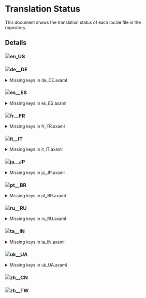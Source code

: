 # Translation Status

This document shows the translation status of each locale file in the repository.

## Details

### ![en_US](https://img.shields.io/badge/en__US-%E2%88%9A-brightgreen)

### ![de__DE](https://img.shields.io/badge/de__DE-98.18%25-yellow)

<details>
<summary>Missing keys in de_DE.axaml</summary>

- Text.Configure.CustomAction.InputControls
- Text.Configure.CustomAction.InputControls.Edit
- Text.Configure.CustomAction.InputControls.Tip
- Text.Configure.CustomAction.Scope.Tag
- Text.ConfigureCustomActionControls
- Text.ConfigureCustomActionControls.CheckedValue
- Text.ConfigureCustomActionControls.CheckedValue.Tip
- Text.ConfigureCustomActionControls.Description
- Text.ConfigureCustomActionControls.Description.Tip
- Text.ConfigureCustomActionControls.DefaultValue
- Text.ConfigureCustomActionControls.IsFolder
- Text.ConfigureCustomActionControls.Label
- Text.ConfigureCustomActionControls.Type
- Text.ExecuteCustomAction.SimpleWait
- Text.TagCM.CustomAction

</details>

### ![es__ES](https://img.shields.io/badge/es__ES-96.96%25-yellow)

<details>
<summary>Missing keys in es_ES.axaml</summary>

- Text.AddToIgnore
- Text.AddToIgnore.Pattern
- Text.AddToIgnore.Storage
- Text.CommitCM.PushRevision
- Text.Configure.CustomAction.InputControls
- Text.Configure.CustomAction.InputControls.Edit
- Text.Configure.CustomAction.InputControls.Tip
- Text.Configure.CustomAction.Scope.Tag
- Text.ConfigureCustomActionControls
- Text.ConfigureCustomActionControls.CheckedValue
- Text.ConfigureCustomActionControls.CheckedValue.Tip
- Text.ConfigureCustomActionControls.Description
- Text.ConfigureCustomActionControls.Description.Tip
- Text.ConfigureCustomActionControls.DefaultValue
- Text.ConfigureCustomActionControls.IsFolder
- Text.ConfigureCustomActionControls.Label
- Text.ConfigureCustomActionControls.Type
- Text.ExecuteCustomAction.SimpleWait
- Text.Merge.Edit
- Text.Push.Revision
- Text.Push.Revision.Title
- Text.Stash.Mode
- Text.StashCM.CopyMessage
- Text.TagCM.CustomAction
- Text.WorkingCopy.AddToGitIgnore.InFolder

</details>

### ![fr__FR](https://img.shields.io/badge/fr__FR-89.17%25-yellow)

<details>
<summary>Missing keys in fr_FR.axaml</summary>

- Text.AddToIgnore
- Text.AddToIgnore.Pattern
- Text.AddToIgnore.Storage
- Text.Avatar.Load
- Text.Bisect
- Text.Bisect.Abort
- Text.Bisect.Bad
- Text.Bisect.Detecting
- Text.Bisect.Good
- Text.Bisect.Skip
- Text.Bisect.WaitingForRange
- Text.BranchCM.ResetToSelectedCommit
- Text.Checkout.RecurseSubmodules
- Text.Checkout.WithFastForward
- Text.Checkout.WithFastForward.Upstream
- Text.CommitCM.CopyAuthor
- Text.CommitCM.CopyCommitter
- Text.CommitCM.CopySubject
- Text.CommitCM.PushRevision
- Text.CommitDetail.Changes.Count
- Text.CommitMessageTextBox.SubjectCount
- Text.Configure.CustomAction.InputControls
- Text.Configure.CustomAction.InputControls.Edit
- Text.Configure.CustomAction.InputControls.Tip
- Text.Configure.CustomAction.Scope.Tag
- Text.Configure.Git.PreferredMergeMode
- Text.ConfigureCustomActionControls
- Text.ConfigureCustomActionControls.CheckedValue
- Text.ConfigureCustomActionControls.CheckedValue.Tip
- Text.ConfigureCustomActionControls.Description
- Text.ConfigureCustomActionControls.Description.Tip
- Text.ConfigureCustomActionControls.DefaultValue
- Text.ConfigureCustomActionControls.IsFolder
- Text.ConfigureCustomActionControls.Label
- Text.ConfigureCustomActionControls.Type
- Text.ConfirmEmptyCommit.Continue
- Text.ConfirmEmptyCommit.NoLocalChanges
- Text.ConfirmEmptyCommit.StageAllThenCommit
- Text.ConfirmEmptyCommit.WithLocalChanges
- Text.CreateBranch.OverwriteExisting
- Text.DeinitSubmodule
- Text.DeinitSubmodule.Force
- Text.DeinitSubmodule.Path
- Text.Diff.Submodule.Deleted
- Text.ExecuteCustomAction.SimpleWait
- Text.GitFlow.FinishWithPush
- Text.GitFlow.FinishWithSquash
- Text.Hotkeys.Global.SwitchWorkspace
- Text.Hotkeys.Global.SwitchTab
- Text.Hotkeys.TextEditor.OpenExternalMergeTool
- Text.Launcher.Workspaces
- Text.Launcher.Pages
- Text.Merge.Edit
- Text.Preferences.Git.IgnoreCRAtEOLInDiff
- Text.Pull.RecurseSubmodules
- Text.Push.Revision
- Text.Push.Revision.Title
- Text.Repository.BranchSort
- Text.Repository.BranchSort.ByCommitterDate
- Text.Repository.BranchSort.ByName
- Text.Repository.ClearStashes
- Text.Repository.Search.ByContent
- Text.Repository.ShowSubmodulesAsTree
- Text.Repository.ViewLogs
- Text.Repository.Visit
- Text.ResetWithoutCheckout
- Text.ResetWithoutCheckout.MoveTo
- Text.ResetWithoutCheckout.Target
- Text.Stash.Mode
- Text.StashCM.CopyMessage
- Text.Submodule.Deinit
- Text.Submodule.Status
- Text.Submodule.Status.Modified
- Text.Submodule.Status.NotInited
- Text.Submodule.Status.RevisionChanged
- Text.Submodule.Status.Unmerged
- Text.Submodule.URL
- Text.TagCM.CustomAction
- Text.ViewLogs
- Text.ViewLogs.Clear
- Text.ViewLogs.CopyLog
- Text.ViewLogs.Delete
- Text.WorkingCopy.AddToGitIgnore.InFolder
- Text.WorkingCopy.ConfirmCommitWithFilter
- Text.WorkingCopy.Conflicts.OpenExternalMergeTool
- Text.WorkingCopy.Conflicts.OpenExternalMergeToolAllConflicts
- Text.WorkingCopy.Conflicts.UseMine
- Text.WorkingCopy.Conflicts.UseTheirs
- Text.WorkingCopy.ResetAuthor

</details>

### ![it__IT](https://img.shields.io/badge/it__IT-94.40%25-yellow)

<details>
<summary>Missing keys in it_IT.axaml</summary>

- Text.AddToIgnore
- Text.AddToIgnore.Pattern
- Text.AddToIgnore.Storage
- Text.Avatar.Load
- Text.BranchCM.ResetToSelectedCommit
- Text.Checkout.WithFastForward
- Text.Checkout.WithFastForward.Upstream
- Text.CommitCM.PushRevision
- Text.CommitDetail.Changes.Count
- Text.Configure.CustomAction.InputControls
- Text.Configure.CustomAction.InputControls.Edit
- Text.Configure.CustomAction.InputControls.Tip
- Text.Configure.CustomAction.Scope.Tag
- Text.ConfigureCustomActionControls
- Text.ConfigureCustomActionControls.CheckedValue
- Text.ConfigureCustomActionControls.CheckedValue.Tip
- Text.ConfigureCustomActionControls.Description
- Text.ConfigureCustomActionControls.Description.Tip
- Text.ConfigureCustomActionControls.DefaultValue
- Text.ConfigureCustomActionControls.IsFolder
- Text.ConfigureCustomActionControls.Label
- Text.ConfigureCustomActionControls.Type
- Text.CreateBranch.OverwriteExisting
- Text.DeinitSubmodule
- Text.DeinitSubmodule.Force
- Text.DeinitSubmodule.Path
- Text.Diff.Submodule.Deleted
- Text.ExecuteCustomAction.SimpleWait
- Text.Hotkeys.Global.SwitchWorkspace
- Text.Hotkeys.Global.SwitchTab
- Text.Launcher.Workspaces
- Text.Launcher.Pages
- Text.Merge.Edit
- Text.Pull.RecurseSubmodules
- Text.Push.Revision
- Text.Push.Revision.Title
- Text.Repository.ClearStashes
- Text.ResetWithoutCheckout
- Text.ResetWithoutCheckout.MoveTo
- Text.ResetWithoutCheckout.Target
- Text.Stash.Mode
- Text.StashCM.CopyMessage
- Text.Submodule.Deinit
- Text.TagCM.CustomAction
- Text.WorkingCopy.AddToGitIgnore.InFolder
- Text.WorkingCopy.ResetAuthor

</details>

### ![ja__JP](https://img.shields.io/badge/ja__JP-88.93%25-yellow)

<details>
<summary>Missing keys in ja_JP.axaml</summary>

- Text.AddToIgnore
- Text.AddToIgnore.Pattern
- Text.AddToIgnore.Storage
- Text.Avatar.Load
- Text.Bisect
- Text.Bisect.Abort
- Text.Bisect.Bad
- Text.Bisect.Detecting
- Text.Bisect.Good
- Text.Bisect.Skip
- Text.Bisect.WaitingForRange
- Text.BranchCM.CompareWithCurrent
- Text.BranchCM.ResetToSelectedCommit
- Text.Checkout.RecurseSubmodules
- Text.Checkout.WithFastForward
- Text.Checkout.WithFastForward.Upstream
- Text.CommitCM.CopyAuthor
- Text.CommitCM.CopyCommitter
- Text.CommitCM.CopySubject
- Text.CommitCM.PushRevision
- Text.CommitDetail.Changes.Count
- Text.CommitMessageTextBox.SubjectCount
- Text.Configure.CustomAction.InputControls
- Text.Configure.CustomAction.InputControls.Edit
- Text.Configure.CustomAction.InputControls.Tip
- Text.Configure.CustomAction.Scope.Tag
- Text.Configure.Git.PreferredMergeMode
- Text.ConfigureCustomActionControls
- Text.ConfigureCustomActionControls.CheckedValue
- Text.ConfigureCustomActionControls.CheckedValue.Tip
- Text.ConfigureCustomActionControls.Description
- Text.ConfigureCustomActionControls.Description.Tip
- Text.ConfigureCustomActionControls.DefaultValue
- Text.ConfigureCustomActionControls.IsFolder
- Text.ConfigureCustomActionControls.Label
- Text.ConfigureCustomActionControls.Type
- Text.ConfirmEmptyCommit.Continue
- Text.ConfirmEmptyCommit.NoLocalChanges
- Text.ConfirmEmptyCommit.StageAllThenCommit
- Text.ConfirmEmptyCommit.WithLocalChanges
- Text.CreateBranch.OverwriteExisting
- Text.DeinitSubmodule
- Text.DeinitSubmodule.Force
- Text.DeinitSubmodule.Path
- Text.Diff.Submodule.Deleted
- Text.ExecuteCustomAction.SimpleWait
- Text.GitFlow.FinishWithPush
- Text.GitFlow.FinishWithSquash
- Text.Hotkeys.Global.SwitchWorkspace
- Text.Hotkeys.Global.SwitchTab
- Text.Hotkeys.TextEditor.OpenExternalMergeTool
- Text.Launcher.Workspaces
- Text.Launcher.Pages
- Text.Merge.Edit
- Text.Preferences.Git.IgnoreCRAtEOLInDiff
- Text.Pull.RecurseSubmodules
- Text.Push.Revision
- Text.Push.Revision.Title
- Text.Repository.BranchSort
- Text.Repository.BranchSort.ByCommitterDate
- Text.Repository.BranchSort.ByName
- Text.Repository.ClearStashes
- Text.Repository.FilterCommits
- Text.Repository.Search.ByContent
- Text.Repository.ShowSubmodulesAsTree
- Text.Repository.ViewLogs
- Text.Repository.Visit
- Text.ResetWithoutCheckout
- Text.ResetWithoutCheckout.MoveTo
- Text.ResetWithoutCheckout.Target
- Text.Stash.Mode
- Text.StashCM.CopyMessage
- Text.Submodule.Deinit
- Text.Submodule.Status
- Text.Submodule.Status.Modified
- Text.Submodule.Status.NotInited
- Text.Submodule.Status.RevisionChanged
- Text.Submodule.Status.Unmerged
- Text.Submodule.URL
- Text.TagCM.CustomAction
- Text.ViewLogs
- Text.ViewLogs.Clear
- Text.ViewLogs.CopyLog
- Text.ViewLogs.Delete
- Text.WorkingCopy.AddToGitIgnore.InFolder
- Text.WorkingCopy.ConfirmCommitWithFilter
- Text.WorkingCopy.Conflicts.OpenExternalMergeTool
- Text.WorkingCopy.Conflicts.OpenExternalMergeToolAllConflicts
- Text.WorkingCopy.Conflicts.UseMine
- Text.WorkingCopy.Conflicts.UseTheirs
- Text.WorkingCopy.ResetAuthor

</details>

### ![pt__BR](https://img.shields.io/badge/pt__BR-81.39%25-yellow)

<details>
<summary>Missing keys in pt_BR.axaml</summary>

- Text.AddToIgnore
- Text.AddToIgnore.Pattern
- Text.AddToIgnore.Storage
- Text.AIAssistant.Regen
- Text.AIAssistant.Use
- Text.ApplyStash
- Text.ApplyStash.DropAfterApply
- Text.ApplyStash.RestoreIndex
- Text.ApplyStash.Stash
- Text.Avatar.Load
- Text.Bisect
- Text.Bisect.Abort
- Text.Bisect.Bad
- Text.Bisect.Detecting
- Text.Bisect.Good
- Text.Bisect.Skip
- Text.Bisect.WaitingForRange
- Text.BranchCM.CustomAction
- Text.BranchCM.MergeMultiBranches
- Text.BranchCM.ResetToSelectedCommit
- Text.BranchUpstreamInvalid
- Text.Checkout.RecurseSubmodules
- Text.Checkout.WithFastForward
- Text.Checkout.WithFastForward.Upstream
- Text.Clone.RecurseSubmodules
- Text.CommitCM.CopyAuthor
- Text.CommitCM.CopyCommitter
- Text.CommitCM.CopySubject
- Text.CommitCM.Merge
- Text.CommitCM.MergeMultiple
- Text.CommitCM.PushRevision
- Text.CommitDetail.Changes.Count
- Text.CommitDetail.Files.Search
- Text.CommitDetail.Info.Children
- Text.CommitMessageTextBox.SubjectCount
- Text.Configure.CustomAction.InputControls
- Text.Configure.CustomAction.InputControls.Edit
- Text.Configure.CustomAction.InputControls.Tip
- Text.Configure.CustomAction.Scope.Branch
- Text.Configure.CustomAction.Scope.Tag
- Text.Configure.CustomAction.WaitForExit
- Text.Configure.Git.PreferredMergeMode
- Text.Configure.IssueTracker.AddSampleGiteeIssue
- Text.Configure.IssueTracker.AddSampleGiteePullRequest
- Text.ConfigureCustomActionControls
- Text.ConfigureCustomActionControls.CheckedValue
- Text.ConfigureCustomActionControls.CheckedValue.Tip
- Text.ConfigureCustomActionControls.Description
- Text.ConfigureCustomActionControls.Description.Tip
- Text.ConfigureCustomActionControls.DefaultValue
- Text.ConfigureCustomActionControls.IsFolder
- Text.ConfigureCustomActionControls.Label
- Text.ConfigureCustomActionControls.Type
- Text.ConfirmEmptyCommit.Continue
- Text.ConfirmEmptyCommit.NoLocalChanges
- Text.ConfirmEmptyCommit.StageAllThenCommit
- Text.ConfirmEmptyCommit.WithLocalChanges
- Text.CopyFullPath
- Text.CreateBranch.Name.WarnSpace
- Text.CreateBranch.OverwriteExisting
- Text.DeinitSubmodule
- Text.DeinitSubmodule.Force
- Text.DeinitSubmodule.Path
- Text.DeleteRepositoryNode.Path
- Text.DeleteRepositoryNode.TipForGroup
- Text.DeleteRepositoryNode.TipForRepository
- Text.Diff.First
- Text.Diff.Last
- Text.Diff.Submodule.Deleted
- Text.Diff.UseBlockNavigation
- Text.ExecuteCustomAction.SimpleWait
- Text.Fetch.Force
- Text.FileCM.ResolveUsing
- Text.GitFlow.FinishWithPush
- Text.GitFlow.FinishWithSquash
- Text.Hotkeys.Global.Clone
- Text.Hotkeys.Global.SwitchWorkspace
- Text.Hotkeys.Global.SwitchTab
- Text.Hotkeys.TextEditor.OpenExternalMergeTool
- Text.InProgress.CherryPick.Head
- Text.InProgress.Merge.Operating
- Text.InProgress.Rebase.StoppedAt
- Text.InProgress.Revert.Head
- Text.Launcher.Workspaces
- Text.Launcher.Pages
- Text.Merge.Edit
- Text.Merge.Source
- Text.MergeMultiple
- Text.MergeMultiple.CommitChanges
- Text.MergeMultiple.Strategy
- Text.MergeMultiple.Targets
- Text.Preferences.AI.Streaming
- Text.Preferences.Appearance.EditorTabWidth
- Text.Preferences.General.DateFormat
- Text.Preferences.General.ShowChildren
- Text.Preferences.General.ShowTagsInGraph
- Text.Preferences.Git.IgnoreCRAtEOLInDiff
- Text.Preferences.Git.SSLVerify
- Text.Pull.RecurseSubmodules
- Text.Push.Revision
- Text.Push.Revision.Title
- Text.Repository.BranchSort
- Text.Repository.BranchSort.ByCommitterDate
- Text.Repository.BranchSort.ByName
- Text.Repository.ClearStashes
- Text.Repository.FilterCommits
- Text.Repository.HistoriesLayout
- Text.Repository.HistoriesLayout.Horizontal
- Text.Repository.HistoriesLayout.Vertical
- Text.Repository.HistoriesOrder
- Text.Repository.Notifications.Clear
- Text.Repository.OnlyHighlightCurrentBranchInHistories
- Text.Repository.Search.ByContent
- Text.Repository.ShowSubmodulesAsTree
- Text.Repository.Skip
- Text.Repository.Tags.OrderByCreatorDate
- Text.Repository.Tags.OrderByName
- Text.Repository.Tags.Sort
- Text.Repository.UseRelativeTimeInHistories
- Text.Repository.ViewLogs
- Text.Repository.Visit
- Text.ResetWithoutCheckout
- Text.ResetWithoutCheckout.MoveTo
- Text.ResetWithoutCheckout.Target
- Text.SetUpstream
- Text.SetUpstream.Local
- Text.SetUpstream.Unset
- Text.SetUpstream.Upstream
- Text.SHALinkCM.NavigateTo
- Text.Stash.Mode
- Text.StashCM.CopyMessage
- Text.StashCM.SaveAsPatch
- Text.Submodule.Deinit
- Text.Submodule.Status
- Text.Submodule.Status.Modified
- Text.Submodule.Status.NotInited
- Text.Submodule.Status.RevisionChanged
- Text.Submodule.Status.Unmerged
- Text.Submodule.URL
- Text.TagCM.CustomAction
- Text.ViewLogs
- Text.ViewLogs.Clear
- Text.ViewLogs.CopyLog
- Text.ViewLogs.Delete
- Text.WorkingCopy.AddToGitIgnore.InFolder
- Text.WorkingCopy.CommitToEdit
- Text.WorkingCopy.ConfirmCommitWithFilter
- Text.WorkingCopy.Conflicts.OpenExternalMergeTool
- Text.WorkingCopy.Conflicts.OpenExternalMergeToolAllConflicts
- Text.WorkingCopy.Conflicts.UseMine
- Text.WorkingCopy.Conflicts.UseTheirs
- Text.WorkingCopy.ResetAuthor
- Text.WorkingCopy.SignOff

</details>

### ![ru__RU](https://img.shields.io/badge/ru__RU-97.81%25-yellow)

<details>
<summary>Missing keys in ru_RU.axaml</summary>

- Text.AddToIgnore
- Text.AddToIgnore.Pattern
- Text.AddToIgnore.Storage
- Text.Configure.CustomAction.InputControls
- Text.Configure.CustomAction.InputControls.Edit
- Text.Configure.CustomAction.InputControls.Tip
- Text.Configure.CustomAction.Scope.Tag
- Text.ConfigureCustomActionControls
- Text.ConfigureCustomActionControls.CheckedValue
- Text.ConfigureCustomActionControls.CheckedValue.Tip
- Text.ConfigureCustomActionControls.Description
- Text.ConfigureCustomActionControls.Description.Tip
- Text.ConfigureCustomActionControls.DefaultValue
- Text.ConfigureCustomActionControls.IsFolder
- Text.ConfigureCustomActionControls.Label
- Text.ConfigureCustomActionControls.Type
- Text.ExecuteCustomAction.SimpleWait
- Text.TagCM.CustomAction

</details>

### ![ta__IN](https://img.shields.io/badge/ta__IN-89.05%25-yellow)

<details>
<summary>Missing keys in ta_IN.axaml</summary>

- Text.AddToIgnore
- Text.AddToIgnore.Pattern
- Text.AddToIgnore.Storage
- Text.Avatar.Load
- Text.Bisect
- Text.Bisect.Abort
- Text.Bisect.Bad
- Text.Bisect.Detecting
- Text.Bisect.Good
- Text.Bisect.Skip
- Text.Bisect.WaitingForRange
- Text.BranchCM.CompareWithCurrent
- Text.BranchCM.ResetToSelectedCommit
- Text.Checkout.RecurseSubmodules
- Text.Checkout.WithFastForward
- Text.Checkout.WithFastForward.Upstream
- Text.CommitCM.CopyAuthor
- Text.CommitCM.CopyCommitter
- Text.CommitCM.CopySubject
- Text.CommitCM.PushRevision
- Text.CommitDetail.Changes.Count
- Text.CommitMessageTextBox.SubjectCount
- Text.Configure.CustomAction.InputControls
- Text.Configure.CustomAction.InputControls.Edit
- Text.Configure.CustomAction.InputControls.Tip
- Text.Configure.CustomAction.Scope.Tag
- Text.Configure.Git.PreferredMergeMode
- Text.ConfigureCustomActionControls
- Text.ConfigureCustomActionControls.CheckedValue
- Text.ConfigureCustomActionControls.CheckedValue.Tip
- Text.ConfigureCustomActionControls.Description
- Text.ConfigureCustomActionControls.Description.Tip
- Text.ConfigureCustomActionControls.DefaultValue
- Text.ConfigureCustomActionControls.IsFolder
- Text.ConfigureCustomActionControls.Label
- Text.ConfigureCustomActionControls.Type
- Text.ConfirmEmptyCommit.Continue
- Text.ConfirmEmptyCommit.NoLocalChanges
- Text.ConfirmEmptyCommit.StageAllThenCommit
- Text.ConfirmEmptyCommit.WithLocalChanges
- Text.CreateBranch.OverwriteExisting
- Text.DeinitSubmodule
- Text.DeinitSubmodule.Force
- Text.DeinitSubmodule.Path
- Text.Diff.Submodule.Deleted
- Text.ExecuteCustomAction.SimpleWait
- Text.GitFlow.FinishWithPush
- Text.GitFlow.FinishWithSquash
- Text.Hotkeys.Global.SwitchWorkspace
- Text.Hotkeys.Global.SwitchTab
- Text.Hotkeys.TextEditor.OpenExternalMergeTool
- Text.Launcher.Workspaces
- Text.Launcher.Pages
- Text.Merge.Edit
- Text.Preferences.Git.IgnoreCRAtEOLInDiff
- Text.Pull.RecurseSubmodules
- Text.Push.Revision
- Text.Push.Revision.Title
- Text.Repository.BranchSort
- Text.Repository.BranchSort.ByCommitterDate
- Text.Repository.BranchSort.ByName
- Text.Repository.ClearStashes
- Text.Repository.Search.ByContent
- Text.Repository.ShowSubmodulesAsTree
- Text.Repository.ViewLogs
- Text.Repository.Visit
- Text.ResetWithoutCheckout
- Text.ResetWithoutCheckout.MoveTo
- Text.ResetWithoutCheckout.Target
- Text.Stash.Mode
- Text.StashCM.CopyMessage
- Text.Submodule.Deinit
- Text.Submodule.Status
- Text.Submodule.Status.Modified
- Text.Submodule.Status.NotInited
- Text.Submodule.Status.RevisionChanged
- Text.Submodule.Status.Unmerged
- Text.Submodule.URL
- Text.TagCM.CustomAction
- Text.UpdateSubmodules.Target
- Text.ViewLogs
- Text.ViewLogs.Clear
- Text.ViewLogs.CopyLog
- Text.ViewLogs.Delete
- Text.WorkingCopy.AddToGitIgnore.InFolder
- Text.WorkingCopy.Conflicts.OpenExternalMergeTool
- Text.WorkingCopy.Conflicts.OpenExternalMergeToolAllConflicts
- Text.WorkingCopy.Conflicts.UseMine
- Text.WorkingCopy.Conflicts.UseTheirs
- Text.WorkingCopy.ResetAuthor

</details>

### ![uk__UA](https://img.shields.io/badge/uk__UA-90.27%25-yellow)

<details>
<summary>Missing keys in uk_UA.axaml</summary>

- Text.AddToIgnore
- Text.AddToIgnore.Pattern
- Text.AddToIgnore.Storage
- Text.Avatar.Load
- Text.Bisect
- Text.Bisect.Abort
- Text.Bisect.Bad
- Text.Bisect.Detecting
- Text.Bisect.Good
- Text.Bisect.Skip
- Text.Bisect.WaitingForRange
- Text.BranchCM.ResetToSelectedCommit
- Text.Checkout.RecurseSubmodules
- Text.Checkout.WithFastForward
- Text.Checkout.WithFastForward.Upstream
- Text.CommitCM.CopyAuthor
- Text.CommitCM.CopyCommitter
- Text.CommitCM.CopySubject
- Text.CommitCM.PushRevision
- Text.CommitDetail.Changes.Count
- Text.CommitMessageTextBox.SubjectCount
- Text.Configure.CustomAction.InputControls
- Text.Configure.CustomAction.InputControls.Edit
- Text.Configure.CustomAction.InputControls.Tip
- Text.Configure.CustomAction.Scope.Tag
- Text.ConfigureCustomActionControls
- Text.ConfigureCustomActionControls.CheckedValue
- Text.ConfigureCustomActionControls.CheckedValue.Tip
- Text.ConfigureCustomActionControls.Description
- Text.ConfigureCustomActionControls.Description.Tip
- Text.ConfigureCustomActionControls.DefaultValue
- Text.ConfigureCustomActionControls.IsFolder
- Text.ConfigureCustomActionControls.Label
- Text.ConfigureCustomActionControls.Type
- Text.ConfigureWorkspace.Name
- Text.CreateBranch.OverwriteExisting
- Text.DeinitSubmodule
- Text.DeinitSubmodule.Force
- Text.DeinitSubmodule.Path
- Text.Diff.Submodule.Deleted
- Text.ExecuteCustomAction.SimpleWait
- Text.GitFlow.FinishWithPush
- Text.GitFlow.FinishWithSquash
- Text.Hotkeys.Global.SwitchWorkspace
- Text.Hotkeys.Global.SwitchTab
- Text.Hotkeys.TextEditor.OpenExternalMergeTool
- Text.Launcher.Workspaces
- Text.Launcher.Pages
- Text.Merge.Edit
- Text.Preferences.Git.IgnoreCRAtEOLInDiff
- Text.Pull.RecurseSubmodules
- Text.Push.Revision
- Text.Push.Revision.Title
- Text.Repository.BranchSort
- Text.Repository.BranchSort.ByCommitterDate
- Text.Repository.BranchSort.ByName
- Text.Repository.ClearStashes
- Text.Repository.Search.ByContent
- Text.Repository.ShowSubmodulesAsTree
- Text.Repository.ViewLogs
- Text.Repository.Visit
- Text.ResetWithoutCheckout
- Text.ResetWithoutCheckout.MoveTo
- Text.ResetWithoutCheckout.Target
- Text.Stash.Mode
- Text.StashCM.CopyMessage
- Text.Submodule.Deinit
- Text.Submodule.Status
- Text.Submodule.Status.Modified
- Text.Submodule.Status.NotInited
- Text.Submodule.Status.RevisionChanged
- Text.Submodule.Status.Unmerged
- Text.Submodule.URL
- Text.TagCM.CustomAction
- Text.ViewLogs
- Text.ViewLogs.Clear
- Text.ViewLogs.CopyLog
- Text.ViewLogs.Delete
- Text.WorkingCopy.AddToGitIgnore.InFolder
- Text.WorkingCopy.ResetAuthor

</details>

### ![zh__CN](https://img.shields.io/badge/zh__CN-%E2%88%9A-brightgreen)

### ![zh__TW](https://img.shields.io/badge/zh__TW-%E2%88%9A-brightgreen)